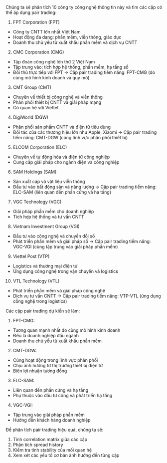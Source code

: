 Chúng ta sẽ phân tích 10 công ty công nghệ thông tin này và tìm các cặp có thể áp dụng pair trading:

1. FPT Corporation (FPT)
- Công ty CNTT lớn nhất Việt Nam
- Hoạt động đa dạng: phần mềm, viễn thông, giáo dục
- Doanh thu chủ yếu từ xuất khẩu phần mềm và dịch vụ CNTT

2. CMC Corporation (CMG)
- Tập đoàn công nghệ lớn thứ 2 Việt Nam
- Tập trung vào: tích hợp hệ thống, phần mềm, hạ tầng số
- Đối thủ trực tiếp với FPT
→ Cặp pair trading tiềm năng: FPT-CMG (do cùng mô hình kinh doanh và quy mô)

3. CMT Group (CMT)
- Chuyên về thiết bị công nghệ và viễn thông
- Phân phối thiết bị CNTT và giải pháp mạng
- Có quan hệ với Viettel

4. DigiWorld (DGW)
- Phân phối sản phẩm CNTT và điện tử tiêu dùng
- Đối tác của các thương hiệu lớn như Apple, Xiaomi
→ Cặp pair trading tiềm năng: CMT-DGW (cùng lĩnh vực phân phối thiết bị)

5. ELCOM Corporation (ELC)
- Chuyên về tự động hóa và điện tử công nghiệp
- Cung cấp giải pháp cho ngành điện và công nghiệp

6. SAM Holdings (SAM)
- Sản xuất cáp và vật liệu viễn thông
- Đầu tư vào bất động sản và năng lượng
→ Cặp pair trading tiềm năng: ELC-SAM (liên quan đến phần cứng và hạ tầng)

7. VGC Technology (VGC)
- Giải pháp phần mềm cho doanh nghiệp
- Tích hợp hệ thống và tư vấn CNTT

8. Vietnam Investment Group (VGI)
- Đầu tư vào công nghệ và chuyển đổi số
- Phát triển phần mềm và giải pháp số
→ Cặp pair trading tiềm năng: VGC-VGI (cùng tập trung vào giải pháp phần mềm)

9. Viettel Post (VTP)
- Logistics và thương mại điện tử
- Ứng dụng công nghệ trong vận chuyển và logistics

10. VTL Technology (VTL)
- Phát triển phần mềm và giải pháp công nghệ
- Dịch vụ tư vấn CNTT
→ Cặp pair trading tiềm năng: VTP-VTL (ứng dụng công nghệ trong logistics)

Các cặp pair trading dự kiến sẽ làm: 

1. FPT-CMG: 
- Tương quan mạnh nhất do cùng mô hình kinh doanh
- Đều là doanh nghiệp đầu ngành
- Doanh thu chủ yếu từ xuất khẩu phần mềm

2. CMT-DGW:
- Cùng hoạt động trong lĩnh vực phân phối
- Chịu ảnh hưởng từ thị trường thiết bị điện tử
- Biên lợi nhuận tương đồng

3. ELC-SAM:
- Liên quan đến phần cứng và hạ tầng
- Phụ thuộc vào đầu tư công và phát triển hạ tầng

4. VGC-VGI:
- Tập trung vào giải pháp phần mềm
- Hướng đến khách hàng doanh nghiệp

Để phân tích pair trading hiệu quả, chúng ta sẽ:
1. Tính correlation matrix giữa các cặp
2. Phân tích spread history
3. Kiểm tra tính stability của mối quan hệ
4. Xem xét các yếu tố cơ bản ảnh hưởng đến từng cặp

